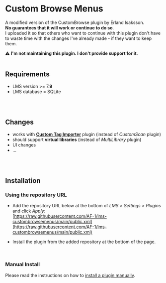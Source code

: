 Custom Browse Menus
====

A modified version of the CustomBrowse plugin by Erland Isaksson.<br>
**No guarantees that it will work or continue to do so**.<br>
I uploaded it so that others who want to continue with this plugin don't have to waste time with the changes I've already made - if they want to keep them.

⚠️ **I'm not maintaining this plugin. I don't provide support for it.**
<br><br>

## Requirements

- LMS version >= 7.**9**
- LMS database = SQLite

<br><br>

## Changes

- works with [**Custom Tag Importer**](https://github.com/AF-1/) plugin (instead of *CustomScan* plugin)
- should support **virtual libraries** (instead of *MultiLibrary* plugin)
- UI changes
- ...

<br><br>

## Installation

### Using the repository URL

- Add the repository URL below at the bottom of *LMS* > *Settings* > *Plugins* and click *Apply*:<br>
[https://raw.githubusercontent.com/AF-1/lms-custombrowsemenus/main/public.xml](https://raw.githubusercontent.com/AF-1/lms-custombrowsemenus/main/public.xml)

- Install the plugin from the added repository at the bottom of the page.
<br>

### Manual Install

Please read the instructions on how to [install a plugin manually](https://github.com/AF-1/sobras/wiki/Manual-installation-of-LMS-plugins).
<br><br><br>

<br><br><br>
